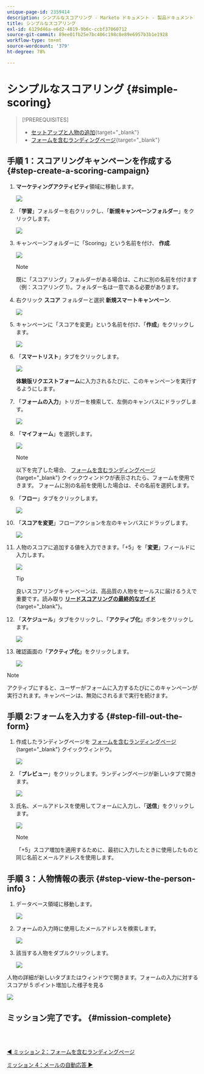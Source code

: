 ```yaml
---
unique-page-id: 2359414
description: シンプルなスコアリング - Marketo ドキュメント - 製品ドキュメント
title: シンプルなスコアリング
exl-id: 6129d46a-e6d2-4819-9b6c-ccbf37060712
source-git-commit: 89ee01fb25e7bc406c198c8e89e6957b3b1e1928
workflow-type: tm+mt
source-wordcount: '379'
ht-degree: 78%

---
```


# シンプルなスコアリング {#simple-scoring}

>[!PREREQUISITES]
>
>* [セットアップと人物の追加](/help/marketo/getting-started/quick-wins/get-set-up-and-add-a-person.md){target=&quot;_blank&quot;}
>* [フォームを含むランディングページ](/help/marketo/getting-started/quick-wins/landing-page-with-a-form.md){target=&quot;_blank&quot;}


## 手順 1：スコアリングキャンペーンを作成する {#step-create-a-scoring-campaign}

1. **マーケティングアクティビティ**&#x200B;領域に移動します。

   ![](assets/simple-scoring-1.png)

1. 「**学習**」フォルダーを右クリックし、「**新規キャンペーンフォルダー**」をクリックします。

   ![](assets/simple-scoring-2.png)

1. キャンペーンフォルダーに「Scoring」という名前を付け、 **作成**.

   ![](assets/simple-scoring-3.png)

   >[!NOTE]
   >
   >既に「スコアリング」フォルダーがある場合は、これに別の名前を付けます（例：スコアリング 1）。フォルダー名は一意である必要があります。

1. 右クリック **スコア** フォルダーと選択 **新規スマートキャンペーン**.

   ![](assets/simple-scoring-4.png)

1. キャンペーンに「スコアを変更」という名前を付け、「**作成**」をクリックします。

   ![](assets/simple-scoring-5.png)

1. 「**スマートリスト**」タブをクリックします。

   ![](assets/simple-scoring-6.png)

   **体験版リクエストフォーム**&#x200B;に入力されるたびに、このキャンペーンを実行するようにします。

1. 「**フォームの入力**」トリガーを検索して、左側のキャンバスにドラッグします。

   ![](assets/simple-scoring-7.png)

1. 「**マイフォーム**」を選択します。

   ![](assets/simple-scoring-8.png)

   >[!NOTE]
   >
   >以下を完了した場合、 [フォームを含むランディングページ](/help/marketo/getting-started/quick-wins/landing-page-with-a-form.md){target=&quot;_blank&quot;} クイックウィンドウが表示されたら、フォームを使用できます。 フォームに別の名前を使用した場合は、その名前を選択します。

1. 「**フロー**」タブをクリックします。

   ![](assets/simple-scoring-9.png)

1. 「**スコアを変更**」フローアクションを左のキャンバスにドラッグします。

   ![](assets/simple-scoring-10.png)

1. 人物のスコアに追加する値を入力できます。「+5」を「**変更**」フィールドに入力します。

   ![](assets/simple-scoring-11.png)

   >[!TIP]
   >
   >良いスコアリングキャンペーンは、高品質の人物をセールスに届けるうえで重要です。読み取り [**リードスコアリングの最終的なガイド**](https://www.marketo.com/definitive-guides/lead-scoring/){target=&quot;_blank&quot;}。

1. 「**スケジュール**」タブをクリックし、「**アクティブ化**」ボタンをクリックします。

   ![](assets/simple-scoring-12.png)

1. 確認画面の「**アクティブ化**」をクリックします。

   ![](assets/simple-scoring-13.png)

>[!NOTE]
>
>アクティブにすると、ユーザーがフォームに入力するたびにこのキャンペーンが実行されます。キャンペーンは、無効にされるまで実行を続けます。

## 手順 2:フォームを入力する {#step-fill-out-the-form}

1. 作成したランディングページを [フォームを含むランディングページ](/help/marketo/getting-started/quick-wins/landing-page-with-a-form.md){target=&quot;_blank&quot;} クイックウィンドウ。

   ![](assets/simple-scoring-14.png)

1. 「**プレビュー**」をクリックします。ランディングページが新しいタブで開きます。

   ![](assets/simple-scoring-15.png)

1. 氏名、メールアドレスを使用してフォームに入力し、「**送信**」をクリックします。

   ![](assets/simple-scoring-16.png)

   >[!NOTE]
   >
   >「+5」スコア増加を適用するために、最初に入力したときに使用したものと同じ名前とメールアドレスを使用します。

## 手順 3：人物情報の表示 {#step-view-the-person-info}

1. データベース領域に移動します。

   ![](assets/simple-scoring-17.png)

1. フォームの入力時に使用したメールアドレスを検索します。

   ![](assets/simple-scoring-18.png)

1. 該当する人物をダブルクリックします。

   ![](assets/simple-scoring-19.png)

人物の詳細が新しいタブまたはウィンドウで開きます。フォームの入力に対するスコアが 5 ポイント増加した様子を見る

![](assets/simple-scoring-20.png)

## ミッション完了です。 {#mission-complete}

<br> 

[◄ ミッション 2：フォームを含むランディングページ](/help/marketo/getting-started/quick-wins/landing-page-with-a-form.md)

[ミッション 4：メールの自動応答 ►](/help/marketo/getting-started/quick-wins/email-auto-response.md)
